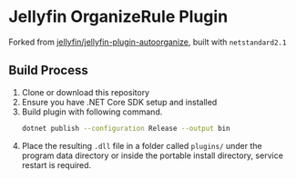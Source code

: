 # Jellyfin OrganizeRule Plugin

Forked from [jellyfin/jellyfin-plugin-autoorganize](https://github.com/jellyfin/jellyfin-plugin-autoorganize), built with `netstandard2.1`
</p>

## Build Process

1. Clone or download this repository
2. Ensure you have .NET Core SDK setup and installed
3. Build plugin with following command.
    ```sh
    dotnet publish --configuration Release --output bin
    ```
4. Place the resulting `.dll` file in a folder called `plugins/` under the program data directory or inside the portable install directory, service restart is required.